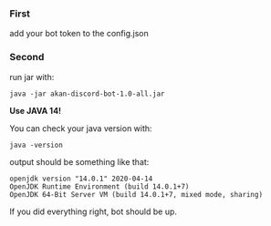 ### First

add your bot token to the config.json

### Second

run jar with:

    java -jar akan-discord-bot-1.0-all.jar

**Use JAVA 14!**

You can check your java version with:

    java -version
    
output should be something like that:

    openjdk version "14.0.1" 2020-04-14
    OpenJDK Runtime Environment (build 14.0.1+7)
    OpenJDK 64-Bit Server VM (build 14.0.1+7, mixed mode, sharing)


If you did everything right, bot should be up.
